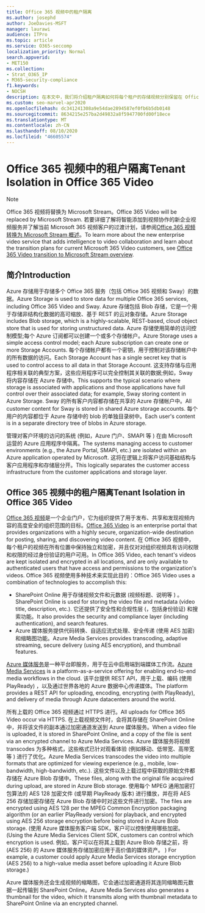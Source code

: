 ```yaml
---
title: Office 365 视频中的租户隔离
ms.author: josephd
author: JoeDavies-MSFT
manager: laurawi
audience: ITPro
ms.topic: article
ms.service: O365-seccomp
localization_priority: Normal
search.appverid:
- MET150
ms.collection:
- Strat_O365_IP
- M365-security-compliance
f1.keywords:
- NOCSH
description: 在本文中，我们将介绍租户隔离如何将每个租户的存储视频分别保留在 Office 365 视频中的说明。
ms.custom: seo-marvel-apr2020
ms.openlocfilehash: dc341241308a9e54dae2894587ef0fb6b5db0148
ms.sourcegitcommit: 8634215e257ba2d49832a8f5947700fd00f18ece
ms.translationtype: MT
ms.contentlocale: zh-CN
ms.lasthandoff: 08/10/2020
ms.locfileid: "46605574"
---
```

# <a name="tenant-isolation-in-office-365-video"></a><span data-ttu-id="17350-103">Office 365 视频中的租户隔离</span><span class="sxs-lookup"><span data-stu-id="17350-103">Tenant Isolation in Office 365 Video</span></span>

> [!NOTE]
> <span data-ttu-id="17350-104">Office 365 视频将替换为 Microsoft Stream。</span><span class="sxs-lookup"><span data-stu-id="17350-104">Office 365 Video will be replaced by Microsoft Stream.</span></span> <span data-ttu-id="17350-105">若要详细了解将智能添加到视频协作的新企业视频服务并了解当前 Microsoft 365 视频客户的过渡计划，请参阅[Office 365 视频转换为 Microsoft Stream 概述](https://docs.microsoft.com/stream/migrate-from-office-365)。</span><span class="sxs-lookup"><span data-stu-id="17350-105">To learn more about the new enterprise video service that adds intelligence to video collaboration and learn about the transition plans for current Microsoft 365 Video customers, see [Office 365 Video transition to Microsoft Stream overview](https://docs.microsoft.com/stream/migrate-from-office-365).</span></span>

## <a name="introduction"></a><span data-ttu-id="17350-106">简介</span><span class="sxs-lookup"><span data-stu-id="17350-106">Introduction</span></span>

<span data-ttu-id="17350-107">Azure 存储用于存储多个 Office 365 服务（包括 Office 365 视频和 Sway）的数据。</span><span class="sxs-lookup"><span data-stu-id="17350-107">Azure Storage is used to store data for multiple Office 365 services, including Office 365 Video and Sway.</span></span> <span data-ttu-id="17350-108">Azure 存储包括 Blob 存储，它是一个用于存储非结构化数据的高可缩放、基于 REST 的云对象存储。</span><span class="sxs-lookup"><span data-stu-id="17350-108">Azure Storage includes Blob storage, which is a highly-scalable, REST-based, cloud object store that is used for storing unstructured data.</span></span> <span data-ttu-id="17350-109">Azure 存储使用简单的访问控制模型;每个 Azure 订阅都可以创建一个或多个存储帐户。</span><span class="sxs-lookup"><span data-stu-id="17350-109">Azure Storage uses a simple access control model; each Azure subscription can create one or more Storage Accounts.</span></span> <span data-ttu-id="17350-110">每个存储帐户都有一个密钥，用于控制对该存储帐户中的所有数据的访问。</span><span class="sxs-lookup"><span data-stu-id="17350-110">Each Storage Account has a single secret key that is used to control access to all data in that Storage Account.</span></span> <span data-ttu-id="17350-111">这支持存储与应用程序相关联的典型方案，这些应用程序可以完全控制其关联的数据;例如，Sway 将内容存储在 Azure 存储中。</span><span class="sxs-lookup"><span data-stu-id="17350-111">This supports the typical scenario where storage is associated with applications and those applications have full control over their associated data; for example, Sway storing content in Azure Storage.</span></span> <span data-ttu-id="17350-112">Sway 的所有客户内容都存储在共享的 Azure 存储帐户中。</span><span class="sxs-lookup"><span data-stu-id="17350-112">All customer content for Sway is stored in shared Azure storage accounts.</span></span> <span data-ttu-id="17350-113">每个用户的内容都位于 Azure 存储中的 blob 的单独目录树中。</span><span class="sxs-lookup"><span data-stu-id="17350-113">Each user's content is in a separate directory tree of blobs in Azure storage.</span></span>

<span data-ttu-id="17350-114">管理对客户环境的访问的系统 (例如，Azure 门户、SMAPI 等 ) 在由 Microsoft 运营的 Azure 应用程序中隔离。</span><span class="sxs-lookup"><span data-stu-id="17350-114">The systems managing access to customer environments (e.g., the Azure Portal, SMAPI, etc.) are isolated within an Azure application operated by Microsoft.</span></span> <span data-ttu-id="17350-115">这将在逻辑上将客户访问基础结构与客户应用程序和存储层分开。</span><span class="sxs-lookup"><span data-stu-id="17350-115">This logically separates the customer access infrastructure from the customer applications and storage layer.</span></span>

## <a name="tenant-isolation-in-office-365-video"></a><span data-ttu-id="17350-116">Office 365 视频中的租户隔离</span><span class="sxs-lookup"><span data-stu-id="17350-116">Tenant Isolation in Office 365 Video</span></span>

<span data-ttu-id="17350-117">[Office 365 视频](https://support.office.com/article/Meet-Office-365-Video-ca1cc1a9-a615-46e1-b6a3-40dbd99939a6)是一个企业门户，它为组织提供了用于发布、共享和发现视频内容的高度安全的组织范围的目标。</span><span class="sxs-lookup"><span data-stu-id="17350-117">[Office 365 Video](https://support.office.com/article/Meet-Office-365-Video-ca1cc1a9-a615-46e1-b6a3-40dbd99939a6) is an enterprise portal that provides organizations with a highly secure, organization-wide destination for posting, sharing, and discovering video content.</span></span> <span data-ttu-id="17350-118">在 Office 365 视频中，每个租户的视频在所有位置中保持独立和加密，并且仅对对组织视频具有访问权限和权限的经过身份验证的用户可用。</span><span class="sxs-lookup"><span data-stu-id="17350-118">In Office 365 Video, each tenant's videos are kept isolated and encrypted in all locations, and are only available to authenticated users that have access and permissions to the organization's videos.</span></span> <span data-ttu-id="17350-119">Office 365 视频使用多种技术来实现此目的：</span><span class="sxs-lookup"><span data-stu-id="17350-119">Office 365 Video uses a combination of technologies to accomplish this:</span></span>

- <span data-ttu-id="17350-120">SharePoint Online 用于存储视频文件和元数据 (视频标题、说明等 ) 。</span><span class="sxs-lookup"><span data-stu-id="17350-120">SharePoint Online is used for storing the video file and metadata (video title, description, etc.).</span></span> <span data-ttu-id="17350-121">它还提供了安全性和合规性层 (，包括身份验证) 和搜索功能。</span><span class="sxs-lookup"><span data-stu-id="17350-121">It also provides the security and compliance layer (including authentication), and search features.</span></span>
- <span data-ttu-id="17350-122">Azure 媒体服务提供代码转换、自适应流式处理、安全传递 (使用 AES 加密) 和缩略图功能。</span><span class="sxs-lookup"><span data-stu-id="17350-122">Azure Media Services provides transcoding, adaptive streaming, secure delivery (using AES encryption), and thumbnail features.</span></span>

<span data-ttu-id="17350-123">[Azure 媒体服务](https://azure.microsoft.com/services/media-services/)是一种平台即服务，用于在云中启用端到端媒体工作流。</span><span class="sxs-lookup"><span data-stu-id="17350-123">[Azure Media Services](https://azure.microsoft.com/services/media-services/) is a platform-as-a-service offering for enabling end-to-end media workflows in the cloud.</span></span> <span data-ttu-id="17350-124">该平台提供 REST API，用于上载、编码 (使用 PlayReady) ，以及通过世界各地的 Azure 数据中心传递媒体。</span><span class="sxs-lookup"><span data-stu-id="17350-124">The platform provides a REST API for uploading, encoding, encrypting (with PlayReady), and delivery of media through Azure datacenters around the world.</span></span>

<span data-ttu-id="17350-125">所有上载的 Office 365 视频通过 HTTPS 进行。</span><span class="sxs-lookup"><span data-stu-id="17350-125">All uploads for Office 365 Video occur via HTTPS.</span></span> <span data-ttu-id="17350-126">在上载视频文件时，会将其存储在 SharePoint Online 中，并将该文件的副本通过加密通道发送到 Azure 媒体服务。</span><span class="sxs-lookup"><span data-stu-id="17350-126">When a video file is uploaded, it is stored in SharePoint Online, and a copy of the file is sent via an encrypted channel to Azure Media Services.</span></span> <span data-ttu-id="17350-127">Azure 媒体服务将视频 transcodes 为多种格式，这些格式已针对观看体验 (例如移动、低带宽、高带宽等 ) 进行了优化。</span><span class="sxs-lookup"><span data-stu-id="17350-127">Azure Media Services transcodes the video into multiple formats that are optimized for viewing experience (e.g., mobile, low-bandwidth, high-bandwidth, etc.).</span></span> <span data-ttu-id="17350-128">这些文件以及上载过程中获取的原始文件都存储在 Azure Blob 存储中。</span><span class="sxs-lookup"><span data-stu-id="17350-128">These files, along with the original file acquired during upload, are stored in Azure Blob storage.</span></span> <span data-ttu-id="17350-129">使用每个 MPEG 通用加密打包算法的 AES 128 加密文件 (或早期 PlayReady 版本) 进行播放，并在将 AES 256 存储加密存储在 Azure Blob 存储中时对这些文件进行加密。</span><span class="sxs-lookup"><span data-stu-id="17350-129">The files are encrypted using AES 128 per the MPEG Common Encryption packaging algorithm (or an earlier PlayReady version) for playback, and encrypted using AES 256 storage encryption before being stored in Azure Blob storage.</span></span> <span data-ttu-id="17350-130"> (使用 Azure 媒体服务客户端 SDK，客户可以控制使用哪些加密。</span><span class="sxs-lookup"><span data-stu-id="17350-130">(Using the Azure Media Services Client SDK, customers can control which encryption is used.</span></span> <span data-ttu-id="17350-131">例如，客户可以在将其上载到 Azure Blob 存储之前，将 (AES 256) 的 Azure 媒体服务存储加密应用于高价值的媒体资产。 ) </span><span class="sxs-lookup"><span data-stu-id="17350-131">For example, a customer could apply Azure Media Services storage encryption (AES 256) to a high-value media asset before uploading it Azure Blob storage.)</span></span>

<span data-ttu-id="17350-132">Azure 媒体服务还会生成视频的缩略图，它会通过加密通道将其连同缩略图元数据一起传输到 SharePoint Online。</span><span class="sxs-lookup"><span data-stu-id="17350-132">Azure Media Services also generates a thumbnail for the video, which it transmits along with thumbnail metadata to SharePoint Online via an encrypted channel.</span></span>
